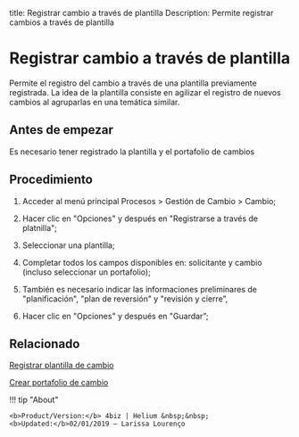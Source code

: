title: Registrar cambio a través de plantilla
Description: Permite registrar cambios a través de plantilla
# Registrar cambio a través de plantilla

Permite el registro del cambio a través de una plantilla previamente registrada. La idea de la plantilla consiste en agilizar el registro de nuevos cambios al agruparlas en una temática similar.

Antes de empezar
----------------

Es necesario tener registrado la plantilla y el portafolio de cambios

Procedimiento
------------

1.  Acceder al menú principal Procesos \>
    Gestión de Cambio \> Cambio;

2.  Hacer clic en "Opciones" y después en "Registrarse a través de platnilla";

3.  Seleccionar una plantilla;

4.  Completar todos los campos disponibles en: solicitante y cambio (incluso
    seleccionar un portafolio);

5.  También es necesario indicar las informaciones preliminares de "planificación",
    "plan de reversión" y "revisión y cierre”,

6.  Hacer clic en "Opciones" y después en "Guardar”;

Relacionado 
------------

[Registrar plantilla de cambio](/es-es/4biz-helium/processes/change/configuration/change-template.html)

[Crear portafolio de cambio](/es-es/4biz-helium/processes/change/configuration/change-portfolio.html)

!!! tip "About"

    <b>Product/Version:</b> 4biz | Helium &nbsp;&nbsp;
    <b>Updated:</b>02/01/2019 – Larissa Lourenço
